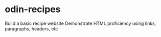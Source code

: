 # odin-recipes
Build a basic recipe website
Demonstrate HTML proficiency using links, paragraphs, headers, etc